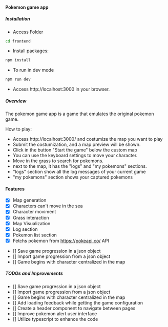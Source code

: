 #### Pokemon game app

##### Installation

- Access Folder

``` sh
cd frontend
```

- Install packages:

``` sh
npm install
```

- To run in dev mode

``` sh
npm run dev
```

- Access http://localhost:3000 in your browser.

##### Overview
The pokemon game app is a game that emulates the original pokemon game.

How to play:
- Access http://localhost:3000/ and costumize the map you want to play
- Submit the costumization, and a map preview will be shown.
- Click in the button "Start the game" below the custom map
- You can use the keyboard settings to move your character.
- Move in the grass to search for pokemons.
- next to the map, it has the "logs" and "my pokemons" sections.
- "logs" section show all the log messages of your current game
- "my pokemons" section shows your captured pokemons

#### Features
- [x] Map generation
- [x] Characters can't move in the sea
- [x] Character moviment
- [x] Grass interaction
- [x] Map Visualization
- [x] Log section
- [x] Pokemon list section
- [x] Fetchs pokemon from https://pokeapi.co/ API
- [] Save game progression in a json object
- [] Import game progression from a json object
- [] Game begins with character centralized in the map


##### TODOs and Improvements
- [] Save game progression in a json object
- [] Import game progression from a json object
- [] Game begins with character centralized in the map
- [] Add loading feedback while getting the game configuration
- [] Create a header component to navigate between pages
- [] Improve pokemon alert user interface
- [] Utilize typescript to enhance the code
